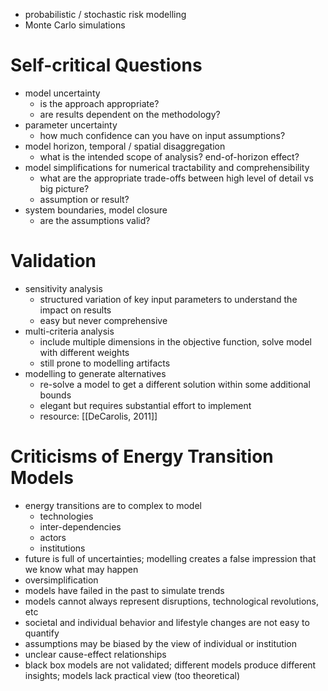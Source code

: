 
- probabilistic / stochastic risk modelling
- Monte Carlo simulations

# Self-critical Questions
- model uncertainty
	- is the approach appropriate?
	- are results dependent on the methodology?
- parameter uncertainty
	- how much confidence can you have on input assumptions?
- model horizon, temporal / spatial disaggregation
	- what is the intended scope of analysis? end-of-horizon effect?
- model simplifications for numerical tractability and comprehensibility
	- what are the appropriate trade-offs between high level of detail vs big picture?
	- assumption or result?
- system boundaries, model closure
	- are the assumptions valid?

# Validation
- sensitivity analysis
	- structured variation of key input parameters to understand the impact on results
	- easy but never comprehensive
- multi-criteria analysis
	- include multiple dimensions in the objective function, solve model with different weights
	- still prone to modelling artifacts
- modelling to generate alternatives
	- re-solve a model to get a different solution within some additional bounds
	- elegant but requires substantial effort to implement
	- resource: [[DeCarolis, 2011]]

# Criticisms of Energy Transition Models
- energy transitions are to complex to model
	- technologies
	- inter-dependencies
	- actors
	- institutions
- future is full of uncertainties; modelling creates a false impression that we know what may happen
- oversimplification
- models have failed in the past to simulate trends
- models cannot always represent disruptions, technological revolutions, etc
- societal and individual behavior and lifestyle changes are not easy to quantify
- assumptions may be biased by the view of individual or institution
- unclear cause-effect relationships
- black box models are not validated; different models produce different insights; models lack practical view (too theoretical)